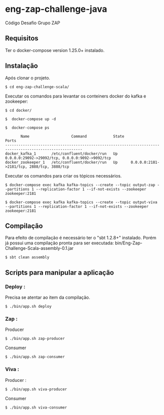 # eng-zap-challenge-java

Código Desafio Grupo ZAP

## Requisitos

 Ter o docker-compose version 1.25.0+ instalado.

## Instalação

Após clonar o projeto.
```
$ cd eng-zap-challenge-scala/
```

Executar os comandos para levantar os conteiners docker do kafka e zookeeper:
```
$ cd docker/
```
```
$  docker-compose up -d
```
```
$  docker-compose ps
```
```
       Name                   Command            State                        Ports                      
---------------------------------------------------------------------------------------------------------
docker_kafka_1       /etc/confluent/docker/run   Up      0.0.0.0:29092->29092/tcp, 0.0.0.0:9092->9092/tcp
docker_zookeeper_1   /etc/confluent/docker/run   Up      0.0.0.0:2181->2181/tcp, 2888/tcp, 3888/tcp
```

Executar os comandos para criar os tópicos necessários.

```
$ docker-compose exec kafka kafka-topics --create --topic output-zap --partitions 1 --replication-factor 1 --if-not-exists --zookeeper zookeeper:2181
```
```
$ docker-compose exec kafka kafka-topics --create --topic output-viva --partitions 1 --replication-factor 1 --if-not-exists --zookeeper zookeeper:2181
```

## Compilação

Para efeito de compilação é necessário ter o "sbt 1.2.8+" instalado. Porém já possui uma compilação pronta para ser executada: bin/Eng-Zap-Challenge-Scala-assembly-0.1.jar

```
$ sbt clean assembly
```

## Scripts para manipular a aplicação

### Deploy :

Precisa se atentar ao item da compilação.

```
$ ./bin/app.sh deploy
```

### Zap : 

Producer
```
$ ./bin/app.sh zap-producer
```

Consumer
```
$ ./bin/app.sh zap-consumer
```
### Viva :

Producer :
```
$ ./bin/app.sh viva-producer
```

Consumer
```
$ ./bin/app.sh viva-consumer
```


